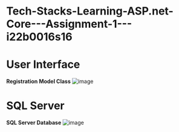 # Tech-Stacks-Learning-ASP.net-Core---Assignment-1---i22b0016s16
# **User Interface**

**Registration Model Class**
![image](https://user-images.githubusercontent.com/67813593/222375228-595626a1-31b9-46c2-9775-7b9ddfaa18da.png)

# **SQL Server**
**SQL Server Database**
![image](https://user-images.githubusercontent.com/67813593/222375794-d3aa9785-7ccd-4f7e-858f-db22ddf221af.png)

